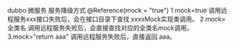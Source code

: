 dubbo 微服务  服务降级方式 @Reference(mock = "true") 
1.mock=true  调用远程服务xxx接口失败后，会在接口目录下查找  xxxxMock实现类调用。
2.mock=全类名   调用远程服务失败后，会直接查找对应的全类名mock调用。
3.mock="return aaa"  调用远程服务失败后，直接返回 aaa。